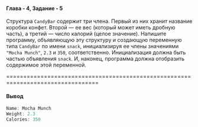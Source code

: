 #### Глава - 4, Задание - 5 ####

Структура ```CandyBar``` содержит три члена. Первый из них хранит название
коробки конфет. Второй — ее вес (который может иметь дробную часть), а
третий — число калорий (целое значение). Напишите программу, объявляющую
эту структуру и создающую переменную типа ```CandyBar``` по имени ```snack```,
инициализируя ее члены значениями ```"Mocha Munch"```, ```2.3``` и ```350```, соответственно.
Инициализация должна быть частью объявления ```snack```. И, наконец, программа
должна отобразить содержимое этой переменной.

=================================================================================
#### Вывод ####
```objectivec
Name: Mocha Munch
Weight: 2.3
Calories: 350
```
